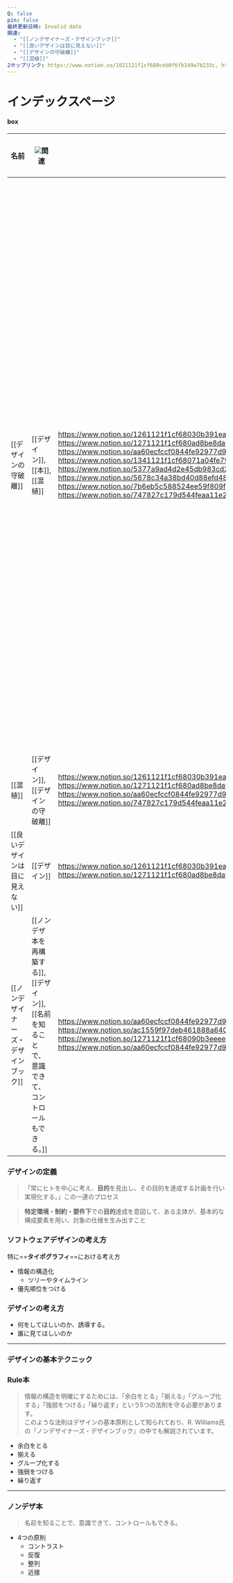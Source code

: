 ```yaml
---
Q: false
pin: false
最終更新日時: Invalid date
関連:
  - "[[ノンデザイナーズ・デザインブック]]"
  - "[[良いデザインは目に見えない]]"
  - "[[デザインの守破離]]"
  - "[[混植]]"
2ホップリンク: https://www.notion.so/1021121f1cf680ceb0f6fb149a7b233c, https://www.notion.so/747827c179d544feaa11e27c2985563c, https://www.notion.so/dbec5cd91a984b68b721b81f0668854f,https://www.notion.so/747827c179d544feaa11e27c2985563c,https://www.notion.so/1271121f1cf680ad8be8daf40a6eac4d, https://www.notion.so/747827c179d544feaa11e27c2985563c, https://www.notion.so/bd841f26d81c490fb43fe3bc5da26ccf,https://www.notion.so/1271121f1cf68090b3eeee1ced3a5048, https://www.notion.so/747827c179d544feaa11e27c2985563c
---
```

  

# インデックスページ

#### box

|名前|![](https://www.notion.so/icons/link_gray.svg)関連|![](https://www.notion.so/icons/link_gray.svg)2ホップリンク|Q|pin|最終更新日時|要約（GPT-4o mini）|
|---|---|---|---|---|---|---|
|[[デザインの守破離]]|[[デザイン]], [[本]], [[混植]]|https://www.notion.so/1261121f1cf68030b391ea8ef8cee80b, https://www.notion.so/1271121f1cf68090b3eeee1ced3a5048, https://www.notion.so/1271121f1cf680ad8be8daf40a6eac4d, https://www.notion.so/aa60ecfccf0844fe92977d9968aefe52,https://www.notion.so/1271121f1cf68090b3eeee1ced3a5048, https://www.notion.so/1341121f1cf68071a04fe79d82eb0185, https://www.notion.so/13a1121f1cf680cb9ab6c5e7d797ef2d, https://www.notion.so/5377a9ad4d2e45db983cd259121be54c, https://www.notion.so/5678c34a38bd40d88efd48ab8edf105a, https://www.notion.so/7b6eb5c588524ee59f809fec09c151f8,https://www.notion.so/1271121f1cf68090b3eeee1ced3a5048, https://www.notion.so/747827c179d544feaa11e27c2985563c|[ ]|[ ]|2024年10月23日 23:09|デザインには「守破離」という概念があり、文字やレイアウト、色においてそれを適用することが重要です。デザインはストレスからの解放を目的とする一方で、時にはストレスを与えることもあります。仮デザインやワイヤーフレームを作成し、モノクロと2カラーを用い、フォントサイズや種類を限定することで、自分の強みを活かしたデザインが可能です。|
|[[混植]]|[[デザイン]], [[デザインの守破離]]|https://www.notion.so/1261121f1cf68030b391ea8ef8cee80b, https://www.notion.so/1271121f1cf68090b3eeee1ced3a5048, https://www.notion.so/1271121f1cf680ad8be8daf40a6eac4d, https://www.notion.so/aa60ecfccf0844fe92977d9968aefe52,https://www.notion.so/1271121f1cf680ad8be8daf40a6eac4d, https://www.notion.so/747827c179d544feaa11e27c2985563c, https://www.notion.so/bd841f26d81c490fb43fe3bc5da26ccf|[ ]|[ ]|2024年10月22日 22:56||
|[[良いデザインは目に見えない]]|[[デザイン]]|https://www.notion.so/1261121f1cf68030b391ea8ef8cee80b, https://www.notion.so/1271121f1cf68090b3eeee1ced3a5048, https://www.notion.so/1271121f1cf680ad8be8daf40a6eac4d, https://www.notion.so/aa60ecfccf0844fe92977d9968aefe52|[ ]|[ ]|2024年10月21日 17:28||
|[[ノンデザイナーズ・デザインブック]]|[[ノンデザ本を再構築する]], [[デザイン]], [[名前を知ることで、意識できて、コントロールもできる。]]|https://www.notion.so/aa60ecfccf0844fe92977d9968aefe52, https://www.notion.so/ac1559f97deb461888a6402d95467c6d,https://www.notion.so/1261121f1cf68030b391ea8ef8cee80b, https://www.notion.so/1271121f1cf68090b3eeee1ced3a5048, https://www.notion.so/1271121f1cf680ad8be8daf40a6eac4d, https://www.notion.so/aa60ecfccf0844fe92977d9968aefe52,https://www.notion.so/aa60ecfccf0844fe92977d9968aefe52|[ ]|[ ]|2024年9月15日 21:51||

  
  

  

  

  

  

  

  

### デザインの定義

> 「常にヒトを中心に考え、**目的**を見出し、その目的を達成する計画を行い実現化する。」この一連のプロセス

> **特定環境・制約・要件下**での**目的**達成を意図して、ある主体が、基本的な構成要素を用い、対象の仕様を生み出すこと

  

  

  

### ソフトウェアデザインの考え方

特に==**タイポグラフィ**==における考え方

- 情報の構造化
    - ツリーやタイムライン
- 優先順位をつける

  

### デザインの考え方

- 何をしてほしいのか、誘導する。
- 誰に見てほしいのか

  

  

  

---

  

### デザインの基本テクニック

### Rule本

> 情報の構造を明確にするためには、「余白をとる」「揃える」「グループ化する」「強弱をつける」「繰り返す」という5つの法則を守る必要があります。  
> このような法則はデザインの基本原則として知られており、R. Williams氏の『ノンデザイナーズ・デザインブック』の中でも解説されています。  

  

- 余白をとる
- 揃える
- グループ化する
- 強弱をつける
- 繰り返す

---

  

### ノンデザ本

> 名前を知ることで、意識できて、コントロールもできる。

- 4つの原則
    - コントラスト
    - 反復
    - 整列
    - 近接